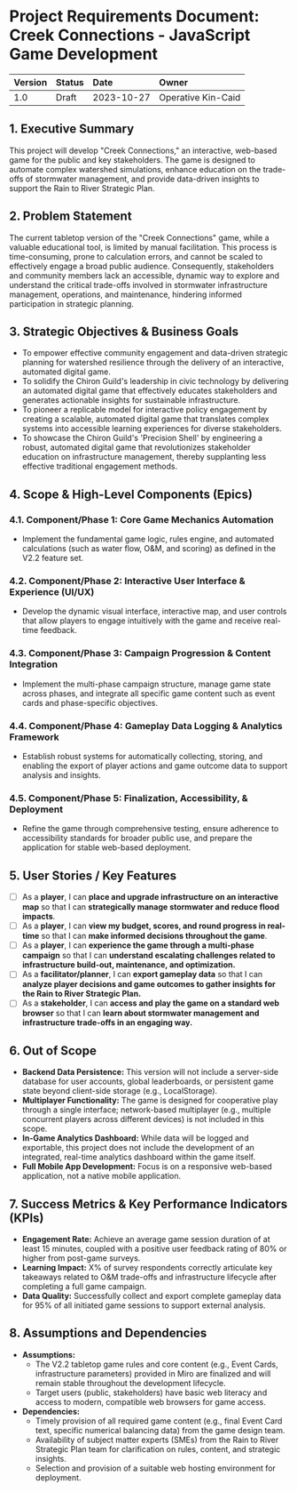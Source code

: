 # Project Requirements Document: Creek Connections - JavaScript Game Development

| **Version** | **Status**      | **Date**          | **Owner**          |
| :---------- | :-------------- | :---------------- | :----------------- |
| 1.0         | Draft           | 2023-10-27        | Operative Kin-Caid |

## 1. Executive Summary

This project will develop "Creek Connections," an interactive, web-based game for the public and key stakeholders. The game is designed to automate complex watershed simulations, enhance education on the trade-offs of stormwater management, and provide data-driven insights to support the Rain to River Strategic Plan.

## 2. Problem Statement

The current tabletop version of the "Creek Connections" game, while a valuable educational tool, is limited by manual facilitation. This process is time-consuming, prone to calculation errors, and cannot be scaled to effectively engage a broad public audience. Consequently, stakeholders and community members lack an accessible, dynamic way to explore and understand the critical trade-offs involved in stormwater infrastructure management, operations, and maintenance, hindering informed participation in strategic planning.

## 3. Strategic Objectives & Business Goals

*   To empower effective community engagement and data-driven strategic planning for watershed resilience through the delivery of an interactive, automated digital game.
*   To solidify the Chiron Guild's leadership in civic technology by delivering an automated digital game that effectively educates stakeholders and generates actionable insights for sustainable infrastructure.
*   To pioneer a replicable model for interactive policy engagement by creating a scalable, automated digital game that translates complex systems into accessible learning experiences for diverse stakeholders.
*   To showcase the Chiron Guild's 'Precision Shell' by engineering a robust, automated digital game that revolutionizes stakeholder education on infrastructure management, thereby supplanting less effective traditional engagement methods.

## 4. Scope & High-Level Components (Epics)

### 4.1. Component/Phase 1: Core Game Mechanics Automation
*   Implement the fundamental game logic, rules engine, and automated calculations (such as water flow, O&M, and scoring) as defined in the V2.2 feature set.

### 4.2. Component/Phase 2: Interactive User Interface & Experience (UI/UX)
*   Develop the dynamic visual interface, interactive map, and user controls that allow players to engage intuitively with the game and receive real-time feedback.

### 4.3. Component/Phase 3: Campaign Progression & Content Integration
*   Implement the multi-phase campaign structure, manage game state across phases, and integrate all specific game content such as event cards and phase-specific objectives.

### 4.4. Component/Phase 4: Gameplay Data Logging & Analytics Framework
*   Establish robust systems for automatically collecting, storing, and enabling the export of player actions and game outcome data to support analysis and insights.

### 4.5. Component/Phase 5: Finalization, Accessibility, & Deployment
*   Refine the game through comprehensive testing, ensure adherence to accessibility standards for broader public use, and prepare the application for stable web-based deployment.

## 5. User Stories / Key Features

- [ ] As a **player**, I can **place and upgrade infrastructure on an interactive map** so that I can **strategically manage stormwater and reduce flood impacts**.
- [ ] As a **player**, I can **view my budget, scores, and round progress in real-time** so that I can **make informed decisions throughout the game**.
- [ ] As a **player**, I can **experience the game through a multi-phase campaign** so that I can **understand escalating challenges related to infrastructure build-out, maintenance, and optimization.**
- [ ] As a **facilitator/planner**, I can **export gameplay data** so that I can **analyze player decisions and game outcomes to gather insights for the Rain to River Strategic Plan.**
- [ ] As a **stakeholder**, I can **access and play the game on a standard web browser** so that I can **learn about stormwater management and infrastructure trade-offs in an engaging way.**

## 6. Out of Scope

-   **Backend Data Persistence:** This version will not include a server-side database for user accounts, global leaderboards, or persistent game state beyond client-side storage (e.g., LocalStorage).
-   **Multiplayer Functionality:** The game is designed for cooperative play through a single interface; network-based multiplayer (e.g., multiple concurrent players across different devices) is not included in this scope.
-   **In-Game Analytics Dashboard:** While data will be logged and exportable, this project does not include the development of an integrated, real-time analytics dashboard within the game itself.
-   **Full Mobile App Development:** Focus is on a responsive web-based application, not a native mobile application.

## 7. Success Metrics & Key Performance Indicators (KPIs)

-   **Engagement Rate:** Achieve an average game session duration of at least 15 minutes, coupled with a positive user feedback rating of 80% or higher from post-game surveys.
-   **Learning Impact:** X% of survey respondents correctly articulate key takeaways related to O&M trade-offs and infrastructure lifecycle after completing a full game campaign.
-   **Data Quality:** Successfully collect and export complete gameplay data for 95% of all initiated game sessions to support external analysis.

## 8. Assumptions and Dependencies

-   **Assumptions:**
    -   The V2.2 tabletop game rules and core content (e.g., Event Cards, infrastructure parameters) provided in Miro are finalized and will remain stable throughout the development lifecycle.
    -   Target users (public, stakeholders) have basic web literacy and access to modern, compatible web browsers for game access.
-   **Dependencies:**
    -   Timely provision of all required game content (e.g., final Event Card text, specific numerical balancing data) from the game design team.
    -   Availability of subject matter experts (SMEs) from the Rain to River Strategic Plan team for clarification on rules, content, and strategic insights.
    -   Selection and provision of a suitable web hosting environment for deployment.

